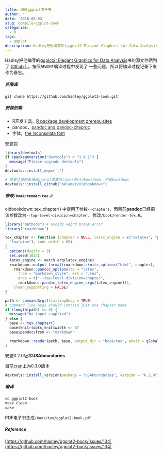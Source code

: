 ```yaml
---
title: 编译ggplot电子书
author: ''
date: '2018-02-03'
slug: compile-ggplot-book
categories:
  - R
tags:
  - ggplot
description: Hadley把他编写的[ggplot2-Elegant Graphics for Data Analysis](https://www.amazon.com/ggplot2-Elegant-Graphics-Data-Analysis/dp/0387981403)书的源文件晒到了[Github](https://github.com/hadley/ggplot2-book)上。按照`README`编译过程中发现了一些问题，所以将编译过程记录下来作为备忘。
---
```


Hadley把他编写的[ggplot2: Elegant Graphics for Data Analysis](https://www.amazon.com/ggplot2-Elegant-Graphics-Data-Analysis/dp/0387981403)书的源文件晒到了
[Github](https://github.com/hadley/ggplot2-book)上。按照`README`编译过程中发现了
一些问题，所以将编译过程记录下来作为备忘。

##### 克隆库

```
git clone https://github.com/hadley/ggplot2-book.git
```

##### 安装依赖

- R开发工具，[R package development prerequisites](https://support.rstudio.com/hc/en-us/articles/200486498-Package-Development-Prerequisites)
- pandoc，[pandoc and pandoc-citeproc](http://pandoc.org/installing.html)
- 字体，[the Inconsolata font](http://www.ctan.org/tex-archive/fonts/inconsolata/)

安装包

```r
library(devtools)
if (packageVersion("devtools") < "1.9.1") {
  message("Please upgrade devtools")
}
devtools::install_deps('.')

# 需要注意的是编译ggplot需要bklamer的oldbookdown，不是bookdown
devtools::install_github("bklamer/oldbookdown")
```

##### 修改`/book/render-tex.R`

oldbookdown::tex_chapter() 中使用了参数`--chapters`，而目前**pandoc**已经把该参数改为`--top-level-division=chapter`，
修改`/book/render-tex.R`。

```R
library("methods") # avoids weird broom error
library("rmarkdown")

tex_chapter <- function (chapter = NULL, latex_engine = c("xelatex", "pdflatex",
  "lualatex"), code_width = 65)
{
  options(digits = 3)
  set.seed(1014)
  latex_engine <- match.arg(latex_engine)
  rmarkdown::output_format(rmarkdown::knitr_options("html", chapter),
    rmarkdown::pandoc_options(to = "latex",
      from = "markdown_style", ext = ".tex",
      args = c("--top-level-division=chapter",
      rmarkdown::pandoc_latex_engine_args(latex_engine))),
    clean_supporting = FALSE)
}

path <- commandArgs(trailingOnly = TRUE)
# command line args should contain just one chapter name
if (length(path) == 0) {
  message("No input supplied")
} else {
  base <- tex_chapter()
  base$knitr$opts_knit$width <- 67
  base$pandoc$from <- "markdown"

  rmarkdown::render(path, base, output_dir = "book/tex", envir = globalenv(), quiet = TRUE)
}
```

安装0.2.0版本**USAboundaries**

目前[cran](https://cran.r-project.org/web/packages/USAboundaries/index.html)上为0.3.0版本

```r
devtools::install_version(package = "USAboundaries", version = "0.2.0")
```

##### 编译

```r
cd ggplot2-book
make clean
make
```
PDF电子书生成`/book/tex/ggplot2-book.pdf`

##### Reference

[https://github.com/hadley/ggplot2-book/issues/134](https://github.com/hadley/ggplot2-book/issues/134)

